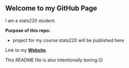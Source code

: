 ## Welcome to my GitHub Page

I am a stats220 student.

**Purpose of this repo:**
- project for my course stats220 will be published here


Link to my [**Website**](https://nosugarzhi.github.io/stats220/).

This README file is also intentionally boring.😐
